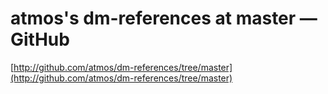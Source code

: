 <!--
id: 40788843
link: http://tumblr.atmos.org/post/40788843/atmoss-dm-references-at-master-github
slug: atmoss-dm-references-at-master-github
date: Wed Jul 02 2008 23:23:33 GMT-0700 (PDT)
publish: 2008-07-02
tags: 
title: atmos's dm-references at master — GitHub
-->


atmos's dm-references at master — GitHub
========================================

[http://github.com/atmos/dm-references/tree/master](http://github.com/atmos/dm-references/tree/master)

